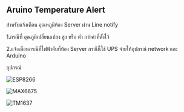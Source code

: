 ## Aruino Temperature Alert
สำหรับแจ้งเตือน อุณหภูมิห้อง Server ผ่าน Line notify

1.กรณีที่ อุณภูมิเปลี่ยนแปลง สูง หรือ ต่ำ กว่าค่าที่ตั้งไว้

2.แจ้งเตือนกรณีที่ไฟฟ้าดับที่ห้อง Server กรณีนี้ใช้ UPS จ่ายให้อุปกรณ์ network และ Arduino

อุปกรณ์

![ESP8266](https://i0.wp.com/randomnerdtutorials.com/wp-content/uploads/2019/05/ESP8266-NodeMCU-kit-12-E-pinout-gpio-pin.png)


![MAX6675](https://hallroad.org/images/thumbnails/500/500/detailed/16/MAX6675_MODULE___K_TYPE_Thermocouple_Sensor_Sensor_In_Pakistan.jpg)



![TM1637](https://lastminuteengineers.b-cdn.net/wp-content/uploads/featuredimages/Arduino-Tutorial-for-Interfacing-TM1637-4-Digit-7-Segment-LED-Display-Module.webp)
